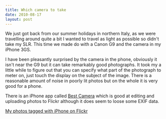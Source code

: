```yaml
---
title: Which camera to take
date: 2010-08-17
layout: post
---
```


We just got back from our summer holidays in northern Italy, as we were travelling around quite a bit I wanted to travel as light as possible so didn't take my SLR. This time we made do with a Canon G9 and the camera in my iPhone 3GS.

I have been pleasantly surprised by the camera in the phone, obviously it isn't near the G9 but it can take remarkably good photographs. It took my a little while to figure out that you can specify what part of the photograph to meter on, just touch the display on the subject of the image. There is a reasonable amount of noise in poorly lit photos but on the whole it is very good for a phone.

There is an iPhone app called <a href="http://itunes.apple.com/app/best-camera/id329800600?mt=8">Best Camera</a> which is good at editing and uploading photos to Flickr although it does seem to loose some EXIF data.

<a href="http://www.flickr.com/photos/edgecombe/tags/iphone/">My photos tagged with iPhone on Flickr</a>

